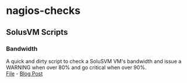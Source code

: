 nagios-checks
=============

## SolusVM Scripts

### Bandwidth
A quick and dirty script to check a SoluSVM VM's bandwidth and issue a WARNING when over 80% and go critical when over 90%.<BR>
[File](./solusvm_check_bandwidth.php) - [Blog Post](https://www.mooash.me/monitor-solusvm-bandwidth-usage-nagios/)
